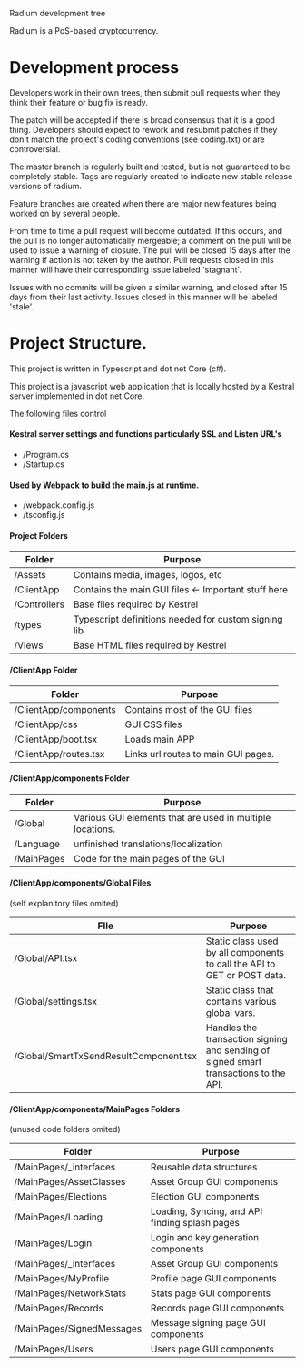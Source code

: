 
Radium development tree

Radium is a PoS-based cryptocurrency.

Development process
===========================

Developers work in their own trees, then submit pull requests when
they think their feature or bug fix is ready.

The patch will be accepted if there is broad consensus that it is a
good thing.  Developers should expect to rework and resubmit patches
if they don't match the project's coding conventions (see coding.txt)
or are controversial.

The master branch is regularly built and tested, but is not guaranteed
to be completely stable. Tags are regularly created to indicate new
stable release versions of radium.

Feature branches are created when there are major new features being
worked on by several people.

From time to time a pull request will become outdated. If this occurs, and
the pull is no longer automatically mergeable; a comment on the pull will
be used to issue a warning of closure. The pull will be closed 15 days
after the warning if action is not taken by the author. Pull requests closed
in this manner will have their corresponding issue labeled 'stagnant'.

Issues with no commits will be given a similar warning, and closed after
15 days from their last activity. Issues closed in this manner will be 
labeled 'stale'.

Project Structure. 
===========================

This project is written in Typescript and dot net Core (c#). 

This project is a javascript web application that is locally hosted by a 
Kestral server implemented in dot net Core. 


The following files control 
#### Kestral server settings and functions particularly SSL and Listen URL's

- /Program.cs 
- /Startup.cs

#### Used by Webpack to build the main.js at runtime. 
 - /webpack.config.js
- /tsconfig.js


#### Project Folders
| Folder| Purpose|
| ------ | ------ |
|/Assets|Contains media, images, logos, etc|
| /ClientApp |Contains the main GUI files <- Important stuff here|
| /Controllers|Base files required by Kestrel |
| /types |Typescript definitions needed for custom signing lib |
| /Views |Base HTML files required by Kestrel |

#### /ClientApp Folder
| Folder| Purpose|
| ------ | ------ |
|/ClientApp/components | Contains most of the GUI files 
|/ClientApp/css | GUI CSS files|
|/ClientApp/boot.tsx |Loads main APP|
|/ClientApp/routes.tsx |Links url routes to main GUI pages. |

#### /ClientApp/components Folder
| Folder| Purpose|
| ------ | ------ |
|/Global | Various GUI elements that are used in multiple locations.|
|/Language |unfinished translations/localization|
|/MainPages| Code for the main pages of the GUI|

#### /ClientApp/components/Global  Files
(self explanitory files omited)

| FIle| Purpose|
| ------ | ------ |
|/Global/API.tsx | Static class used by all components to call the API to GET or POST data. |
|/Global/settings.tsx | Static class that contains various global vars.|
|/Global/SmartTxSendResultComponent.tsx | Handles the transaction signing and sending of signed smart transactions to the API.|

#### /ClientApp/components/MainPages Folders
(unused code folders omited)

| Folder| Purpose|
| ------ | ------ |
|/MainPages/_interfaces| Reusable data structures|
|/MainPages/AssetClasses| Asset Group GUI components|
|/MainPages/Elections| Election GUI components|
|/MainPages/Loading| Loading, Syncing, and API finding splash pages|
|/MainPages/Login| Login and key generation components|
|/MainPages/_interfaces| Asset Group GUI components|
|/MainPages/MyProfile| Profile page GUI components|
|/MainPages/NetworkStats| Stats page GUI components|
|/MainPages/Records| Records page GUI components|
|/MainPages/SignedMessages| Message signing page GUI components|
|/MainPages/Users| Users page GUI components|